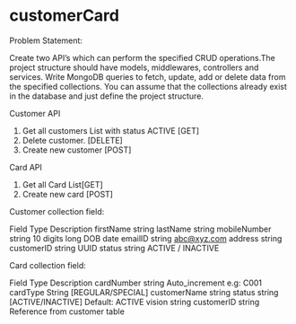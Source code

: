 # customerCard

Problem Statement:

Create two API’s which can perform the specified CRUD operations.The project structure should
have models, middlewares, controllers and services. Write MongoDB queries to fetch, update,
add or delete data from the specified collections. You can assume that the collections already
exist in the database and just define the project structure.

Customer API
1. Get all customers List with status ACTIVE [GET]
2. Delete customer. [DELETE]
3. Create new customer [POST]

Card API
1. Get all Card List[GET]
2. Create new card [POST]


Customer collection field:

Field         Type      Description
firstName    string
lastName     string
mobileNumber string   10 digits long
DOB           date
emailID      string      abc@xyz.com
address      string
customerID   string        UUID
status       string   ACTIVE / INACTIVE


Card collection field:

Field         Type           Description
cardNumber   string   Auto_increment e.g: C001
cardType     String     [REGULAR/SPECIAL]
customerName string
status       string   [ACTIVE/INACTIVE] Default: ACTIVE
vision       string
customerID   string   Reference from customer table


